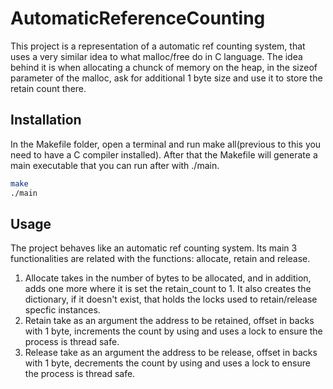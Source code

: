 # AutomaticReferenceCounting

This project is a representation of a automatic ref counting system, that uses a very similar idea to what malloc/free do in C language. 
The idea behind it is when allocating a chunck of memory on the heap, in the sizeof parameter of the malloc, ask for additional 1 byte size and use it to store the retain count there.

## Installation

In the Makefile folder, open a terminal and run make all(previous to this you need to have a C compiler installed). After that the Makefile will generate a main executable that you can run after with ./main. 

```bash
make
./main
```

## Usage

The project behaves like an automatic ref counting system. Its main 3 functionalities are related with the functions: allocate, retain and release.

1. Allocate takes in the number of bytes to be allocated, and in addition, adds one more where it is set the retain_count to 1. It also creates the dictionary, if it doesn't exist, that holds the locks used to retain/release specfic instances.
2. Retain take as an argument the address to be retained, offset in backs with 1  byte, increments the count by using and uses a lock to ensure the process is thread safe.
3. Release take as an argument the address to be release, offset in backs with 1  byte, decrements the count by using and uses a lock to ensure the process is thread safe.

